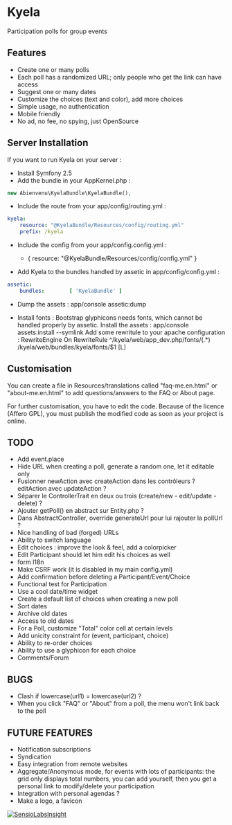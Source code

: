 Kyela
=====

Participation polls for group events

Features
--------

* Create one or many polls
* Each poll has a randomized URL; only people who get the link can have access
* Suggest one or many dates
* Customize the choices (text and color), add more choices
* Simple usage, no authentication
* Mobile friendly
* No ad, no fee, no spying, just OpenSource

Server Installation
-------------------

If you want to run Kyela on your server :

* Install Symfony 2.5
* Add the bundle in your AppKernel.php :
```php
new Abienvenu\KyelaBundle\KyelaBundle(),
```
* Include the route from your app/config/routing.yml :
```YAML
kyela:
    resource: "@KyelaBundle/Resources/config/routing.yml"
    prefix: /kyela
```
* Include the config from your app/config.config.yml :
	- { resource: "@KyelaBundle/Resources/config/config.yml" }

* Add Kyela to the bundles handled by assetic in app/config/config.yml :
```YAML
assetic:
    bundles:        [ 'KyelaBundle' ]
```

* Dump the assets :
    app/console assetic:dump

* Install fonts :
Bootstrap glyphicons needs fonts, which cannot be handled properly by assetic.
Install the assets :
    app/console assets:install --symlink
Add some rewritule to your apache configuration :
    RewriteEngine On
    RewriteRule ^/kyela/web/app_dev.php/fonts/(.*) /kyela/web/bundles/kyela/fonts/$1 [L]

Customisation
-------------

You can create a file in Resources/translations called "faq-me.en.html" or "about-me.en.html" to add questions/answers to the FAQ or About page.

For further customisation, you have to edit the code. Because of the licence (Affero GPL), you must publish the modified code as soon as your project is online.

TODO
----
* Add event.place
* Hide URL when creating a poll, generate a random one, let it editable only
* Fusionner newAction avec createAction dans les contrôleurs ? editAction avec updateAction ?
* Séparer le ControllerTrait en deux ou trois (create/new - edit/update - delete) ?
* Ajouter getPoll() en abstract sur Entity.php ?
* Dans AbstractController, override generateUrl pour lui rajouter la pollUrl ?
* Nice handling of bad (forged) URLs
* Ability to switch language
* Edit choices : improve the look & feel, add a colorpicker
* Edit Participant should let him edit his choices as well
* form l18n
* Make CSRF work (it is disabled in my main config.yml)
* Add confirmation before deleting a Participant/Event/Choice
* Functional test for Participation
* Use a cool date/time widget
* Create a default list of choices when creating a new poll
* Sort dates
* Archive old dates
* Access to old dates
* For a Poll, customize "Total" color cell at certain levels
* Add unicity constraint for (event, participant, choice)
* Ability to re-order choices
* Ability to use a glyphicon for each choice
* Comments/Forum

BUGS
----

* Clash if lowercase(url1) = lowercase(url2) ?
* When you click "FAQ" or "About" from a poll, the menu won't link back to the poll

FUTURE FEATURES
---------------

* Notification subscriptions
* Syndication
* Easy integration from remote websites
* Aggregate/Anonymous mode, for events with lots of participants: the grid only displays total numbers, you can add yourself, then you get a personal link to modify/delete your participation
* Integration with personal agendas ?
* Make a logo, a favicon

[![SensioLabsInsight](https://insight.sensiolabs.com/projects/bca46a72-4438-47e7-b629-4b9926e802a6/big.png)](https://insight.sensiolabs.com/projects/bca46a72-4438-47e7-b629-4b9926e802a6)
